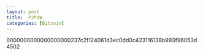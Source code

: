 ```yaml
---
layout: post
title:  P2PoW
categories: [Bitcoin]
---
```


0000000000000000000237c2f124061d3ec0dd0c423116138b993f96053d4502

